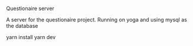 Questionaire server

A server for the questionaire project. Running on yoga and using mysql as the database

yarn install
yarn dev
